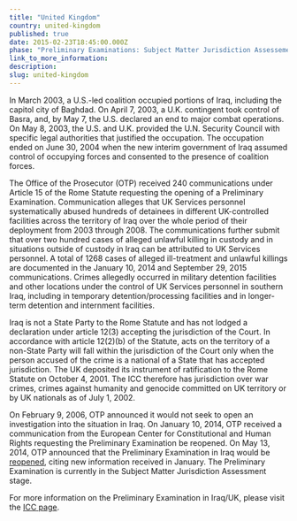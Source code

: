 ```yaml
---
title: "United Kingdom"
country: united-kingdom
published: true
date: 2015-02-23T18:45:00.000Z
phase: "Preliminary Examinations: Subject Matter Jurisdiction Assessement"
link_to_more_information:
description:
slug: united-kingdom
---
```


In March 2003, a U.S.-led coalition occupied portions of Iraq, including the capitol city of Baghdad. On April 7, 2003, a U.K. contingent took control of Basra, and, by May 7, the U.S. declared an end to major combat operations. On May 8, 2003, the U.S. and U.K. provided the U.N. Security Council with specific legal authorities that justified the occupation. The occupation ended on June 30, 2004 when the new interim government of Iraq assumed control of occupying forces and consented to the presence of coalition forces.

The Office of the Prosecutor (OTP) received 240 communications under Article 15 of the Rome Statute requesting the opening of a Preliminary Examination. Communication alleges that UK Services personnel systematically abused hundreds of detainees in different UK-controlled facilities across the territory of Iraq over the whole period of their deployment from 2003 through 2008. The communications further submit that over two hundred cases of alleged unlawful killing in custody and in situations outside of custody in Iraq can be attributed to UK Services personnel. A total of 1268 cases of alleged ill-treatment and unlawful killings are documented in the January 10, 2014 and September 29, 2015 communications. Crimes allegedly occurred in military detention facilities and other locations under the control of UK Services personnel in southern Iraq, including in temporary detention/processing facilities and in longer-term detention and internment facilities.

Iraq is not a State Party to the Rome Statute and has not lodged a declaration under article 12(3) accepting the jurisdiction of the Court. In accordance with article 12(2)(b) of the Statute, acts on the territory of a non-State Party will fall within the jurisdiction of the Court only when the person accused of the crime is a national of a State that has accepted jurisdiction. The UK deposited its instrument of ratification to the Rome Statute on October 4, 2001. The ICC therefore has jurisdiction over war crimes, crimes against humanity and genocide committed on UK territory or by UK nationals as of July 1, 2002.

On February 9, 2006, OTP announced it would not seek to open an investigation into the situation in Iraq. On January 10, 2014, OTP received a communication from the European Center for Constitutional and Human Rights requesting the Preliminary Examination be reopened. On May 13, 2014, OTP announced that the Preliminary Examination in Iraq would be [reopened](https://www.icc-cpi.int/en_menus/icc/press%20and%20media/press%20releases/Pages/otp-statement-iraq-13-05-2014.aspx), citing new information received in January. The Preliminary Examination is currently in the Subject Matter Jurisdiction Assessment stage.

For more information on the Preliminary Examination in Iraq/UK, please visit the [ICC page](https://www.icc-cpi.int/EN_Menus/icc/structure%20of%20the%20court/office%20of%20the%20prosecutor/comm%20and%20ref/pe-ongoing/iraq/pages/iraq.aspx).

